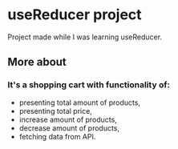 # useReducer project

Project made while I was learning useReducer. 

## More about



### It's a shopping cart with functionality of:

* presenting total amount of products,
* presenting total price,
* increase amount of products,
* decrease amount of products,
* fetching data from API.

